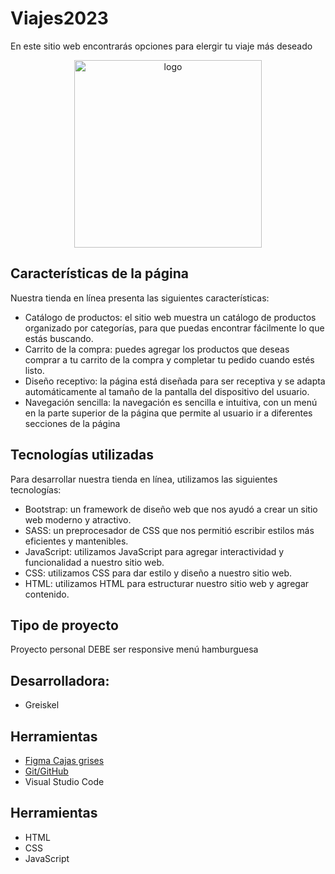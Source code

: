 # Viajes2023
En este sitio web encontrarás opciones para elergir tu viaje más deseado

<div>
<p style = 'text-align:center;'>
<img src="" alt="logo" width="300px">
</p>
</div>

## Características de la página
Nuestra tienda en línea presenta las siguientes características:

* Catálogo de productos: el sitio web muestra un catálogo de productos organizado por categorías, para que puedas encontrar fácilmente lo que estás buscando.
* Carrito de la compra: puedes agregar los productos que deseas comprar a tu carrito de la compra y completar tu pedido cuando estés listo.
* Diseño receptivo: la página está diseñada para ser receptiva y se adapta automáticamente al tamaño de la pantalla del dispositivo del usuario.
* Navegación sencilla: la navegación es sencilla e intuitiva, con un menú en la parte superior de la página que permite al usuario ir a diferentes secciones de la página

## Tecnologías utilizadas
Para desarrollar nuestra tienda en línea, utilizamos las siguientes tecnologías:

* Bootstrap: un framework de diseño web que nos ayudó a crear un sitio web moderno y atractivo.
* SASS: un preprocesador de CSS que nos permitió escribir estilos más eficientes y mantenibles.
* JavaScript: utilizamos JavaScript para agregar interactividad y funcionalidad a nuestro sitio web.
* CSS: utilizamos CSS para dar estilo y diseño a nuestro sitio web.
* HTML: utilizamos HTML para estructurar nuestro sitio web y agregar contenido.

## Tipo de proyecto
Proyecto personal
DEBE ser responsive
menú hamburguesa

## Desarrolladora:  
- Greiskel

## Herramientas

* [Figma Cajas grises]([https://www.figma.com/file/81HqmjY8Ss7iwT5T6fx6Qo/Prototipado-de-Proyecto-2---Individual-03.04.23?type=design&node-id=0-1&mode=design])
* [Git/GitHub]([https://github.com/GreiskelS/Viajes2023])
* Visual Studio Code

## Herramientas
* HTML
* CSS
* JavaScript

